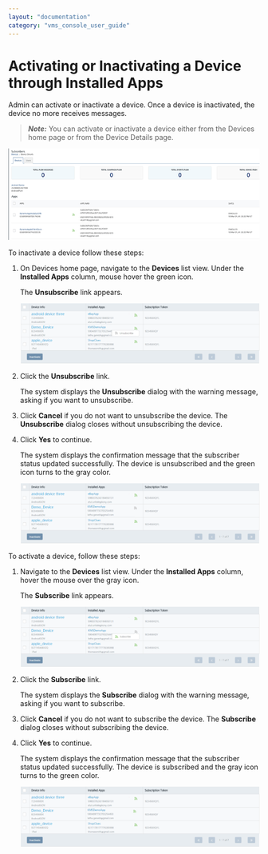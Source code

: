 ```yaml
---
layout: "documentation"
category: "vms_console_user_guide"
---
```

                           

Activating or Inactivating a Device through Installed Apps
==========================================================

Admin can activate or inactivate a device. Once a device is inactivated, the device no more receives messages.

> **_Note:_** You can activate or inactivate a device either from the Devices home page or from the Device Details page.

![](../Resources/Images/Overview/Subscribers/Devices/inactivateanappfrom_devicepage_633x308.png)

To inactivate a device follow these steps:

1.  On Devices home page, navigate to the **Devices** list view. Under the **Installed Apps** column, mouse hover the green icon.
    
    The **Unsubscribe** link appears.
    
    ![](../Resources/Images/Overview/Subscribers/Devices/unsubscribeappdevice_595x148.png)
    
2.  Click the **Unsubscribe** link.
    
    The system displays the **Unsubscribe** dialog with the warning message, asking if you want to unsubscribe.
    
3.  Click **Cancel** if you do not want to unsubscribe the device. The **Unsubscribe** dialog closes without unsubscribing the device.
4.  Click **Yes** to continue.
    
    The system displays the confirmation message that the subscriber status updated successfully. The device is unsubscribed and the green icon turns to the gray color.
    
    ![](../Resources/Images/Overview/Subscribers/Devices/unsubscribeappdevice2_595x149.png)
    

To activate a device, follow these steps:

1.  Navigate to the **Devices** list view. Under the **Installed Apps** column, hover the mouse over the gray icon.
    
    The **Subscribe** link appears.
    
    ![](../Resources/Images/Overview/Subscribers/Devices/unsubscribeappdevice3_596x149.png)
    
2.  Click the **Subscribe** link.
    
    The system displays the **Subscribe** dialog with the warning message, asking if you want to subscribe.
    
3.  Click **Cancel** if you do not want to subscribe the device. The **Subscribe** dialog closes without subscribing the device.
4.  Click **Yes** to continue.
    
    The system displays the confirmation message that the subscriber status updated successfully. The device is subscribed and the gray icon turns to the green color.
    
    ![](../Resources/Images/Overview/Subscribers/Devices/unsubscribeappdevice4_595x149.png)
